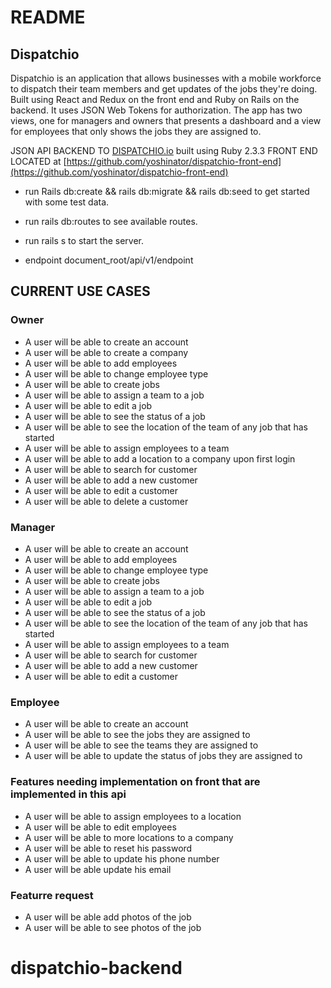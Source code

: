 # README

## Dispatchio 
Dispatchio is an application that allows businesses with a mobile workforce to dispatch their team members and get updates of the jobs they're doing. Built using React and Redux on the front end and Ruby on Rails on the backend. It uses JSON Web Tokens for authorization. The app has two views, one for managers and owners that presents a dashboard and a view for employees that only shows the jobs they are assigned to.



JSON API BACKEND TO [DISPATCHIO.io](http://dispatchio.io) built using Ruby 2.3.3 FRONT END LOCATED at [https://github.com/yoshinator/dispatchio-front-end](https://github.com/yoshinator/dispatchio-front-end)

* run Rails db:create && rails db:migrate && rails db:seed to get started with some test data. 

* run rails db:routes to see available routes. 

* run rails s to start the server. 

* endpoint document_root/api/v1/endpoint

## CURRENT USE CASES 

### Owner
* A user will be able to create an account
* A user will be able to create a company
* A user will be able to add employees
* A user will be able to change employee type
* A user will be able to create jobs
* A user will be able to assign a team to a job
* A user will be able to edit a job
* A user will be able to see the status of a job
* A user will be able to see the location of the team of any job that has started
* A user will be able to assign employees to a team 
* A user will be able to add a location to a company upon first login
* A user will be able to search for customer
* A user will be able to add a new customer
* A user will be able to edit a customer
* A user will be able to delete a customer

### Manager
* A user will be able to create an account
* A user will be able to add employees
* A user will be able to change employee type
* A user will be able to create jobs
* A user will be able to assign a team to a job
* A user will be able to edit a job
* A user will be able to see the status of a job
* A user will be able to see the location of the team of any job that has started
* A user will be able to assign employees to a team 
* A user will be able to search for customer
* A user will be able to add a new customer
* A user will be able to edit a customer

### Employee
* A user will be able to create an account
* A user will be able to see the jobs they are assigned to
* A user will be able to see the teams they are assigned to
* A user will be able to update the status of jobs they are assigned to

### Features needing implementation on front that are implemented in this api
* A user will be able to assign employees to a location
* A user will be able to edit employees
* A user will be able to more locations to a company
* A user will be able to reset his password 
* A user will be able to update his phone number 
* A user will be able update his email 

### Featurre request
* A user will be able add photos of the job
* A user will be able to see photos of the job


# dispatchio-backend
